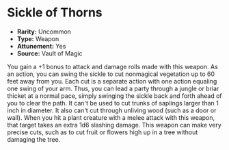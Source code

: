 # Sickle of Thorns

- **Rarity:** Uncommon
- **Type:** Weapon
- **Attunement:** Yes
- **Source:** Vault of Magic

You gain a +1 bonus to attack and damage rolls made with this weapon. As an action, you can swing the sickle to cut nonmagical vegetation up to 60 feet away from you. Each cut is a separate action with one action equaling one swing of your arm. Thus, you can lead a party through a jungle or briar thicket at a normal pace, simply swinging the sickle back and forth ahead of you to clear the path. It can't be used to cut trunks of saplings larger than 1 inch in diameter. It also can't cut through unliving wood (such as a door or wall). When you hit a plant creature with a melee attack with this weapon, that target takes an extra 1d6 slashing damage. This weapon can make very precise cuts, such as to cut fruit or flowers high up in a tree without damaging the tree.
